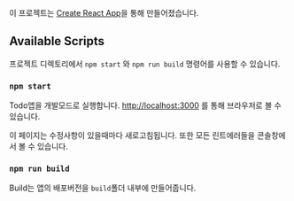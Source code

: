 이 프로젝트는 [Create React App](https://github.com/facebook/create-react-app)을 통해 만들어졌습니다.

## Available Scripts

프로젝트 디렉토리에서 `npm start` 와 `npm run build` 명령어를 사용할 수 있습니다.

### `npm start`

Todo앱을 개발모드로 실행합니다.
[http://localhost:3000](http://localhost:3000) 를 통해 브라우저로 볼 수 있습니다.

이 페이지는 수정사항이 있을때마다 새로고침됩니다.
또한 모든 린트에러들을 콘솔창에서 볼 수 있습니다.

### `npm run build`

Build는 앱의 배포버전을 `build`폴더 내부에 만들어줍니다.
